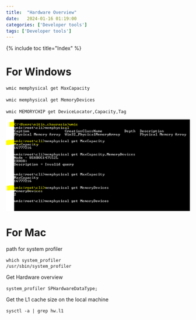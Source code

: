 ```yaml
---
title:  "Hardware Overview"
date:   2024-01-16 01:19:00
categories: ['Developer tools']
tags: ['Developer tools']
---
```


{% include toc title="Index" %}

# For Windows

```shell
wmic memphysical get MaxCapacity

wmic memphysical get MemoryDevices 
        
wmic MEMORYCHIP get DeviceLocator,Capacity,Tag
```

![wmic.png](..%2F..%2Fassets%2Fimages%2Fwmic.png)

# For Mac

path for system profiler

```shell
which system_profiler
/usr/sbin/system_profiler
```

Get Hardware overview

```shell
system_profiler SPHardwareDataType;
```

Get the L1 cache size on the local machine

```shell
sysctl -a | grep hw.l1
```